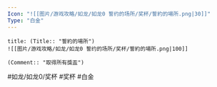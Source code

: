 ```yaml
---
Icon: "![[图片/游戏攻略/如龙/如龙0 誓约的场所/奖杯/誓約的場所.png|30]]"
Type: "白金"
---
```

```ad-common-platinum-trophy
title: (Title:: "誓約的場所")
![[图片/游戏攻略/如龙/如龙0 誓约的场所/奖杯/誓約的場所.png|100]]

(Comment:: "取得所有獎盃")
```

#如龙/如龙0/奖杯 #奖杯 #白金
